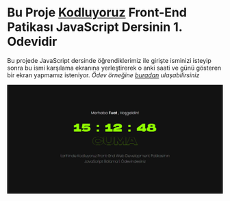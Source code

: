 # Bu Proje [Kodluyoruz](https://kodluyoruz.org) Front-End Patikası JavaScript Dersinin 1. Odevidir

Bu projede JavaScript dersinde öğrendiklerimiz ile girişte isminizi isteyip sonra bu ismi karşılama ekranına yerleştirerek o anki saati ve günü gösteren bir ekran yapmamız  isteniyor. *Ödev örneğine [buradan](https://raw.githubusercontent.com/Kodluyoruz/taskforce/main/javascript/javascript-temel/odev1/figures/clock.gif) ulaşabilirsiniz*

![](js-odev-2.png)
